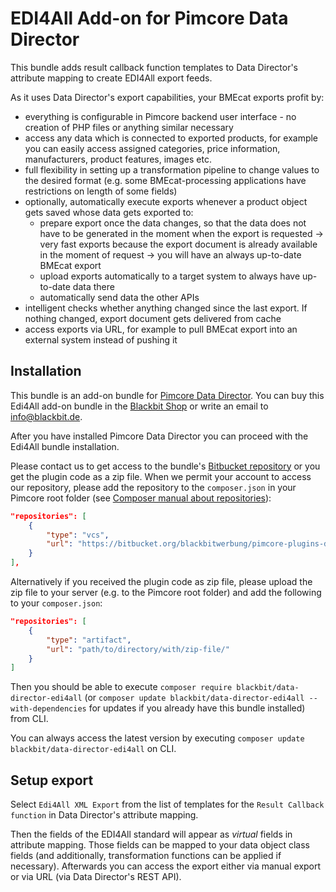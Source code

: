 # EDI4All Add-on for Pimcore Data Director

This bundle adds result callback function templates to Data Director's attribute mapping to create EDI4All export feeds. 

As it uses Data Director's export capabilities, your BMEcat exports profit by:

* everything is configurable in Pimcore backend user interface - no creation of PHP files or anything similar necessary
* access any data which is connected to exported products, for example you can easily access assigned categories, price information, manufacturers, product features, images etc.
* full flexibility in setting up a transformation pipeline to change values to the desired format (e.g. some BMEcat-processing applications have restrictions on length of some fields)
* optionally, automatically execute exports whenever a product object gets saved whose data gets exported to:
    * prepare export once the data changes, so that the data does not have to be generated in the moment when the export is requested -> very fast exports because the export document is already available in the moment of request -> you will have an always up-to-date BMEcat export
    * upload exports automatically to a target system to always have up-to-date data there
    * automatically send data the other APIs
* intelligent checks whether anything changed since the last export. If nothing changed, export document gets delivered from cache
* access exports via URL, for example to pull BMEcat export into an external system instead of pushing it

## Installation

This bundle is an add-on bundle for [Pimcore Data Director](https://pimcore.com/en/developers/marketplace/blackbit_digital_commerce/pimcore-data-director_e103850). You can buy this Edi4All add-on bundle in the [Blackbit Shop](https://shop.blackbit.com/pimcore-bmecat-import-export/) or write an email to [info@blackbit.de](mailto:info@blackbit.de).

After you have installed Pimcore Data Director you can proceed with the Edi4All bundle installation.

Please contact us to get access to the bundle's [Bitbucket repository](https://bitbucket.org/blackbitwerbung/pimcore-plugins-data-director-edi4all) or you get the plugin code as a zip file. 
When we permit your account to access our repository, please add the repository to the `composer.json` in your Pimcore root folder (see [Composer manual about repositories](https://getcomposer.org/doc/05-repositories.md#vcs)):
```json
"repositories": [
    {
        "type": "vcs",
        "url": "https://bitbucket.org/blackbitwerbung/pimcore-plugins-data-director-edi4all"
    }
],
```

Alternatively if you received the plugin code as zip file, please upload the zip file to your server (e.g. to the Pimcore root folder) and add the following to your `composer.json`:
```json
"repositories": [
    {
        "type": "artifact",
        "url": "path/to/directory/with/zip-file/"
    }
]
```

Then you should be able to execute `composer require blackbit/data-director-edi4all` (or `composer update blackbit/data-director-edi4all --with-dependencies` for updates if you already have this bundle installed) from CLI.

You can always access the latest version by executing `composer update blackbit/data-director-edi4all` on CLI.

## Setup export

Select `Edi4All XML Export` from the list of templates for the `Result Callback function` in Data Director's attribute mapping.

Then the fields of the EDI4All standard will appear as *virtual* fields in attribute mapping. Those fields can be mapped to your data object class fields (and additionally, transformation functions can be applied if necessary). Afterwards you can access the export either via manual export or via URL (via Data Director's REST API).